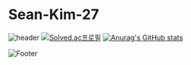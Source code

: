 # Sean-Kim-27

![header](https://capsule-render.vercel.app/api?type=waving&color=gradient&height=230&section=header&text=SeanKim's%20World&fontSize=60&fontAlignY=60&fontAlign=30)
[![Solved.ac프로필](http://mazassumnida.wtf/api/v2/generate_badge?boj=ho00007)](https://solved.ac/ho00007)
[![Anurag's GitHub stats](https://github-readme-stats.vercel.app/api?username=sean-kim-27)](https://github.com/sean-kim-27/github-readme-stats)

![Footer](https://capsule-render.vercel.app/api?type=waving&color=gradient&height=160&section=footer)


